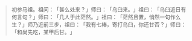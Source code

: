 
> 初参马祖。祖问：​「甚么处来？​」师曰：​「乌臼来。​」祖曰：​「乌臼近日有何言句？​」师曰：​「几人于此茫然。​」祖曰：​「茫然且置，悄然一句作么生？​」师乃近前三步，祖曰：​「我有七棒，寄打乌臼，你还甘否？​」师曰：​「和尚先吃，某甲后甘。​」
